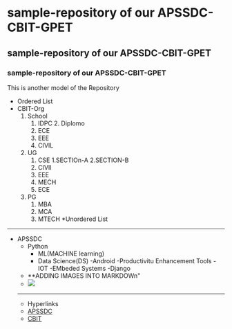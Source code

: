 # sample-repository of our APSSDC-CBIT-GPET
## sample-repository of our APSSDC-CBIT-GPET
### sample-repository of our APSSDC-CBIT-GPET
This is another model of the Repository
* Ordered List
* CBIT-Org
    1. School
        1. IDPC
      2. Diplomo
          1. ECE
          2. EEE
          3. CIVIL
    3. UG
        1. CSE
          1.SECTIOn-A
          2.SECTION-B
        2. CIVIl
        3. EEE
        4. MECH
        5. ECE
    5. PG
        1. MBA
        2. MCA
        3. MTECH
 *Unordered List
 ----------------------------------------------------------------------------------------------------------------------------------------------------------------------------------
 * APSSDC
    - Python
      - ML(MACHINE learning)
      - Data Science(DS)
    -Android
    -Productivitu Enhancement Tools
    -IOT
    -EMbeded Systems
    -Django
    * **ADDING IMAGES INTO MARKDOWn"
    * <img src="https://resultsnew.com/wp-content/uploads/2018/03/CBIT-VBIT-Proddatur-Admissions.jpg">
     ----------------------------------------------------------------------------------------------------------------------------------------------------------------------------
    * Hyperlinks
    * [APSSDC]("https://www.apssdc.in/home/")
    * [CBIT]("https://www.cbit.ac.in/")
    
